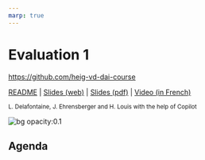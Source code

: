 ```yaml
---
marp: true
---
```


<!--
theme: gaia
size: 16:9
paginate: true
author: L. Delafontaine, J. Ehrensberger and H. Louis with the help of Copilot
title: HEIG-VD DAI Course - Evaluation 1
description: Evaluation 1 for the DAI course at HEIG-VD, Switzerland
url: https://heig-vd-dai-course.github.io/heig-vd-dai-course/06-evaluation-1/
footer: '**HEIG-VD** - DAI Course 2023-2024 - CC BY-SA 4.0'
style: |
    :root {
        --color-background: #fff;
        --color-foreground: #333;
        --color-highlight: #f96;
        --color-dimmed: #888;
        --color-headings: #7d8ca3;
    }
    blockquote {
        font-style: italic; 
    }
    table {
        width: 100%;
    }
    th:first-child {
        width: 15%;
    }
    h1, h2, h3, h4, h5, h6 {
        color: var(--color-headings);
    }
    h2, h3, h4, h5, h6 {
        font-size: 1.5rem;
    }
    h1 a:link, h2 a:link, h3 a:link, h4 a:link, h5 a:link, h6 a:link {
        text-decoration: none;
    }
    section:not([class=lead]) > p, blockquote {
        text-align: justify;
    }
headingDivider: 4
-->

[readme]: https://github.com/heig-vd-dai-course/heig-vd-dai-course/blob/main/06-evaluation-1/README.md
[web]: https://heig-vd-dai-course.github.io/heig-vd-dai-course/06-evaluation-1/
[pdf]: https://heig-vd-dai-course.github.io/heig-vd-dai-course/06-evaluation-1/06-evaluation-1.pdf
[video]: #

# Evaluation 1

<!--
_class: lead
_paginate: false
-->

<https://github.com/heig-vd-dai-course>

[README][readme] | [Slides (web)][web] | [Slides (pdf)][pdf] | [Video (in French)][video]

<small>L. Delafontaine, J. Ehrensberger and H. Louis with the help of Copilot</small>

![bg opacity:0.1](https://picsum.photos/720?image=3)

## Agenda
